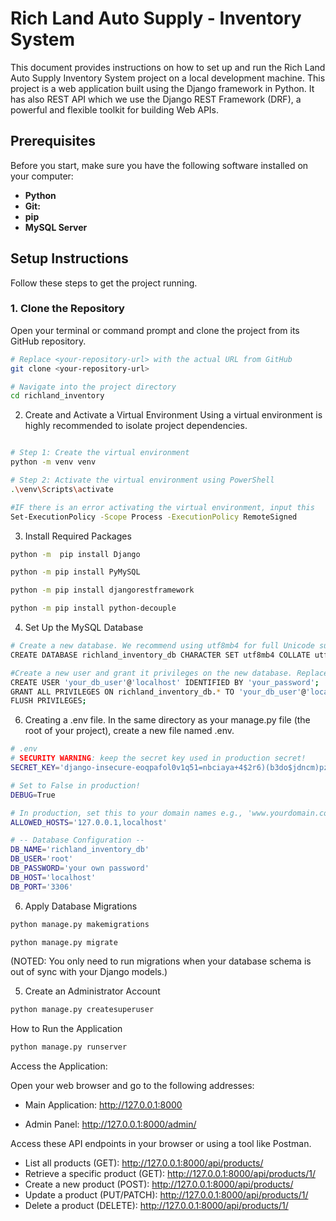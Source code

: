 # Rich Land Auto Supply - Inventory System

This document provides instructions on how to set up and run the Rich Land Auto Supply Inventory System project on a local development machine. This project is a web application built using the Django framework in Python. It has also REST API which we use the Django REST Framework (DRF), a powerful and flexible toolkit for building Web APIs.

## Prerequisites

Before you start, make sure you have the following software installed on your computer:

*   **Python** 
*   **Git:** 
*   **pip**
*   **MySQL Server**

## Setup Instructions

Follow these steps to get the project running.

### 1. Clone the Repository

Open your terminal or command prompt and clone the project from its GitHub repository.

```bash
# Replace <your-repository-url> with the actual URL from GitHub
git clone <your-repository-url>

# Navigate into the project directory
cd richland_inventory

```
2. Create and Activate a Virtual Environment
Using a virtual environment is highly recommended to isolate project dependencies.

```bash

# Step 1: Create the virtual environment
python -m venv venv
```

```bash
# Step 2: Activate the virtual environment using PowerShell
.\venv\Scripts\activate

```
```bash
#IF there is an error activating the virtual environment, input this
Set-ExecutionPolicy -Scope Process -ExecutionPolicy RemoteSigned
```
3. Install Required Packages
   
```bash
python -m  pip install Django 

```
```bash
python -m pip install PyMySQL
```
```bash
python -m pip install djangorestframework
```

```bash
python -m pip install python-decouple
```
4. Set Up the MySQL Database

```bash
# Create a new database. We recommend using utf8mb4 for full Unicode support.
CREATE DATABASE richland_inventory_db CHARACTER SET utf8mb4 COLLATE utf8mb4_unicode_ci;

#Create a new user and grant it privileges on the new database. Replace 'your_password' with a secure password.
CREATE USER 'your_db_user'@'localhost' IDENTIFIED BY 'your_password';
GRANT ALL PRIVILEGES ON richland_inventory_db.* TO 'your_db_user'@'localhost';
FLUSH PRIVILEGES;

```
6. Creating a .env file.
In the same directory as your manage.py file (the root of your project), create a new file named .env.
```bash
# .env
# SECURITY WARNING: keep the secret key used in production secret!
SECRET_KEY='django-insecure-eoqpafol0v1q51=nbciaya+4$2r6)(b3do$jdncm)pz81q7zl#'

# Set to False in production!
DEBUG=True

# In production, set this to your domain names e.g., 'www.yourdomain.com,yourdomain.com'
ALLOWED_HOSTS='127.0.0.1,localhost'

# -- Database Configuration --
DB_NAME='richland_inventory_db'
DB_USER='root'
DB_PASSWORD='your own password'
DB_HOST='localhost'
DB_PORT='3306'

```

6. Apply Database Migrations
   
 ```bash
python manage.py makemigrations

python manage.py migrate
```
(NOTED: You only need to run migrations when your database schema is out of sync with your Django models.)

5. Create an Administrator Account

 ```bash
python manage.py createsuperuser

```
How to Run the Application

 ```bash
python manage.py runserver

```
Access the Application:

Open your web browser and go to the following addresses:

* Main Application: http://127.0.0.1:8000

* Admin Panel: http://127.0.0.1:8000/admin/


Access these API endpoints in your browser or using a tool like Postman.

*   List all products (GET): http://127.0.0.1:8000/api/products/
*   Retrieve a specific product (GET): http://127.0.0.1:8000/api/products/1/
*   Create a new product (POST): http://127.0.0.1:8000/api/products/
*   Update a product (PUT/PATCH): http://127.0.0.1:8000/api/products/1/
*   Delete a product (DELETE): http://127.0.0.1:8000/api/products/1/







